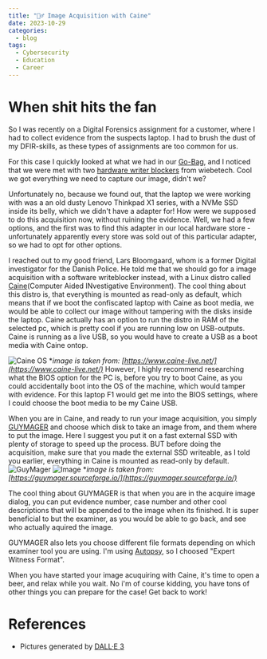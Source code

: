 ```yaml
---
title: "🕵️‍♂️ Image Acquisition with Caine"
date: 2023-10-29
categories:
  - blog
tags:
  - Cybersecurity
  - Education
  - Career
---
```


# When shit hits the fan

So I was recently on a Digital Forensics assignment for a customer, where I had to collect evidence from the suspects laptop. I had to brush the dust of my DFIR-skills, as these types of assignments are too common for us. 

For this case I quickly looked at what we had in our [Go-Bag](https://blog.jonsdocs.org.uk/2022/12/10/a-cyber-security-incident-response-go-bag/), and I noticed that we were met with two [hardware writer blockers](https://wiebetech.com/products/forensic-combodock-v5-5/) from wiebetech. Cool we got everything we need to capture our image, didn't we?

Unfortunately no, because we found out, that the laptop we were working with was a an old dusty Lenovo Thinkpad X1 series, with a NVMe SSD inside its belly, which we didn't have a adapter for! How were we supposed to do this acquisition now, without ruining the evidence. Well, we had a few options, and the first was to find this adapter in our local hardware store - unfortunately apparently every store was sold out of this particular adapter, so we had to opt for other options. 

I reached out to my good friend, Lars Bloomgaard, whom is a former Digital investigator for the Danish Police. He told me that we should go for a image acquisition with a software writeblocker instead, with a Linux distro called [Caine](https://www.caine-live.net/)(Computer Aided INvestigative Environment). The cool thing about this distro is, that everything is mounted as read-only as default, which means that if we boot the confiscated laptop with Caine as boot media, we would be able to collect our image without tampering with the disks inside the laptop. Caine actually has an option to run the distro in RAM of the selected pc, which is pretty cool if you are running low on USB-outputs. Caine is running as a live USB, so you would have to create a USB as a boot media with Caine ontop. 

![Caine OS](/assets/images/caine13.png)
**image is taken from: [https://www.caine-live.net/](https://www.caine-live.net/)*
However, I highly recommend researching what the BIOS option for the PC is, before you try to boot Caine, as you could accidentally boot into the OS of the machine, which would tamper with evidence. For this laptop F1 would get me into the BIOS settings, where I could choose the boot media to be my Caine USB. 

When you are in Caine, and ready to run your image acquisition, you simply [GUYMAGER](https://guymager.sourceforge.io/) and choose which disk to take an image from, and them where to put the image. Here I suggest you put it on a fast external SSD with plenty of storage to speed up the process. BUT before doing the acquisition, make sure that you made the external SSD writeable, as I told you earlier, everything in Caine is mounted as read-only by default. 
![GuyMager](/assets/images/guymager.png)
![Image](/assets/images/acquisitiondialog.png)
**image is taken from: [https://guymager.sourceforge.io/](https://guymager.sourceforge.io/)*

The cool thing about GUYMAGER is that when  you are in the acquire image dialog, you can put evidence number, case number and other cool descriptions that will be appended to the image when its finished. It is super beneficial to but the examiner, as you would be able to go back, and see who actually aquired the image. 

GUYMAGER also lets you choose different file formats depending on which examiner tool you are using. I'm using [Autopsy](https://www.autopsy.com/), so I choosed "Expert Witness Format". 

When you have started your image acuquiring with Caine, it's time to open a beer, and relax while you wait. No i'm of course kidding, you have tons of other things you can prepare for the case! Get back to work!

# References
* Pictures generated by [DALL·E 3](https://www.bing.com/create)
